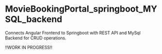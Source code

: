 # MovieBookingPortal_springboot_MYSQL_backend

Connects Angular Frontend to Springboot with REST API and MySql Backend for CRUD operations.

!!WORK IN PROGRESS!!
